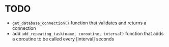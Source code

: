 # TODO

* `get_database_connection()` function that validates and returns a connection
* add `add_repeating_task(name, coroutine, interval)` 
  function that adds a coroutine to be called every [interval] seconds 